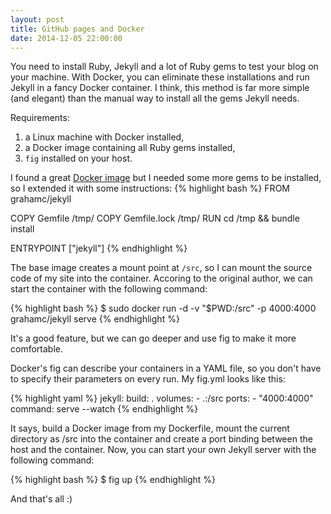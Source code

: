```yaml
---
layout: post
title: GitHub pages and Docker
date: 2014-12-05 22:00:00
---
```


You need to install Ruby, Jekyll and a lot of Ruby gems to test your
blog on your machine. With Docker, you can eliminate these
installations and run Jekyll in a fancy Docker container. I think, this
method is far more simple (and elegant) than the manual way to install
all the gems Jekyll needs.

Requirements:

1. a Linux machine with Docker installed,
1. a Docker image containing all Ruby gems installed,
1. `fig` installed on your host.

I found a great [Docker
image](https://registry.hub.docker.com/u/grahamc/jekyll/) but I needed
some more gems to be installed, so I extended it with some
instructions:
{% highlight bash %}
FROM grahamc/jekyll

COPY Gemfile /tmp/
COPY Gemfile.lock /tmp/
RUN cd /tmp && bundle install

ENTRYPOINT ["jekyll"]
{% endhighlight %}

The base image creates a mount point at `/src`, so I can mount the
source code of my site into the container. Accoring to the original
author, we can start the container with the following command:

{% highlight bash %}
$ sudo docker run -d -v "$PWD:/src" -p 4000:4000 grahamc/jekyll serve
{% endhighlight %}

It's a good feature, but we can go deeper and use fig to make it more
comfortable.

Docker's fig can describe your containers in a YAML file, so you don't
have to specify their parameters on every run. My fig.yml looks like
this:

{% highlight yaml %}
jekyll:
    build: .
    volumes:
        - .:/src
    ports:
        - "4000:4000"
    command: serve --watch
{% endhighlight %}

It says, build a Docker image from my Dockerfile, mount the current
directory as /src into the container and create a port binding between
the host and the container. Now, you can start your own Jekyll server
with the following command:

{% highlight bash %}
$ fig up
{% endhighlight %}

And that's all :)
